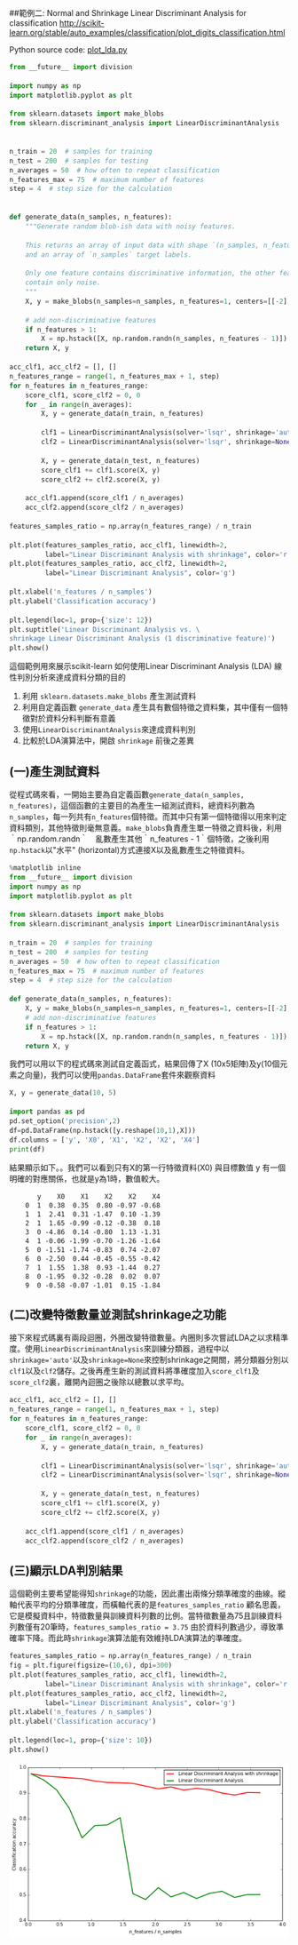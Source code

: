 
##範例二: Normal and Shrinkage Linear Discriminant Analysis for classification
http://scikit-learn.org/stable/auto_examples/classification/plot_digits_classification.html


Python source code: [plot_lda.py](http://scikit-learn.org/stable/_downloads/plot_lda.py)
```python
from __future__ import division

import numpy as np
import matplotlib.pyplot as plt

from sklearn.datasets import make_blobs
from sklearn.discriminant_analysis import LinearDiscriminantAnalysis


n_train = 20  # samples for training
n_test = 200  # samples for testing
n_averages = 50  # how often to repeat classification
n_features_max = 75  # maximum number of features
step = 4  # step size for the calculation


def generate_data(n_samples, n_features):
    """Generate random blob-ish data with noisy features.

    This returns an array of input data with shape `(n_samples, n_features)`
    and an array of `n_samples` target labels.

    Only one feature contains discriminative information, the other features
    contain only noise.
    """
    X, y = make_blobs(n_samples=n_samples, n_features=1, centers=[[-2], [2]])

    # add non-discriminative features
    if n_features > 1:
        X = np.hstack([X, np.random.randn(n_samples, n_features - 1)])
    return X, y

acc_clf1, acc_clf2 = [], []
n_features_range = range(1, n_features_max + 1, step)
for n_features in n_features_range:
    score_clf1, score_clf2 = 0, 0
    for _ in range(n_averages):
        X, y = generate_data(n_train, n_features)

        clf1 = LinearDiscriminantAnalysis(solver='lsqr', shrinkage='auto').fit(X, y)
        clf2 = LinearDiscriminantAnalysis(solver='lsqr', shrinkage=None).fit(X, y)

        X, y = generate_data(n_test, n_features)
        score_clf1 += clf1.score(X, y)
        score_clf2 += clf2.score(X, y)

    acc_clf1.append(score_clf1 / n_averages)
    acc_clf2.append(score_clf2 / n_averages)

features_samples_ratio = np.array(n_features_range) / n_train

plt.plot(features_samples_ratio, acc_clf1, linewidth=2,
         label="Linear Discriminant Analysis with shrinkage", color='r')
plt.plot(features_samples_ratio, acc_clf2, linewidth=2,
         label="Linear Discriminant Analysis", color='g')

plt.xlabel('n_features / n_samples')
plt.ylabel('Classification accuracy')

plt.legend(loc=1, prop={'size': 12})
plt.suptitle('Linear Discriminant Analysis vs. \
shrinkage Linear Discriminant Analysis (1 discriminative feature)')
plt.show()
```

這個範例用來展示scikit-learn 如何使用Linear Discriminant Analysis (LDA) 線性判別分析來達成資料分類的目的

1. 利用 `sklearn.datasets.make_blobs` 產生測試資料
2. 利用自定義函數 `generate_data` 產生具有數個特徵之資料集，其中僅有一個特徵對於資料分料判斷有意義
3. 使用`LinearDiscriminantAnalysis`來達成資料判別
4. 比較於LDA演算法中，開啟 `shrinkage` 前後之差異

## (一)產生測試資料
從程式碼來看，一開始主要為自定義函數`generate_data(n_samples, n_features)`，這個函數的主要目的為產生一組測試資料，總資料列數為`n_samples`，每一列共有`n_features`個特徵。而其中只有第一個特徵得以用來判定資料類別，其他特徵則毫無意義。`make_blobs`負責產生單一特徵之資料後，利用｀np.random.randn｀　亂數產生其他｀n_features - 1｀個特徵，之後利用`np.hstack`以"水平" (horizontal)方式連接X以及亂數產生之特徵資料。


```python
%matplotlib inline
from __future__ import division
import numpy as np
import matplotlib.pyplot as plt

from sklearn.datasets import make_blobs
from sklearn.discriminant_analysis import LinearDiscriminantAnalysis

n_train = 20  # samples for training
n_test = 200  # samples for testing
n_averages = 50  # how often to repeat classification
n_features_max = 75  # maximum number of features
step = 4  # step size for the calculation

def generate_data(n_samples, n_features):
    X, y = make_blobs(n_samples=n_samples, n_features=1, centers=[[-2], [2]])
    # add non-discriminative features
    if n_features > 1:
        X = np.hstack([X, np.random.randn(n_samples, n_features - 1)])
    return X, y

```

我們可以用以下的程式碼來測試自定義函式，結果回傳了X (10x5矩陣)及y(10個元素之向量)，我們可以使用`pandas.DataFrame`套件來觀察資料


```python
X, y = generate_data(10, 5)

import pandas as pd
pd.set_option('precision',2)
df=pd.DataFrame(np.hstack([y.reshape(10,1),X]))
df.columns = ['y', 'X0', 'X1', 'X2', 'X2', 'X4']
print(df)
```
結果顯示如下。。我們可以看到只有X的第一行特徵資料(X0) 與目標數值 y 有一個明確的對應關係，也就是y為1時，數值較大。
```
       y    X0    X1    X2    X2    X4
    0  1  0.38  0.35  0.80 -0.97 -0.68
    1  1  2.41  0.31 -1.47  0.10 -1.39
    2  1  1.65 -0.99 -0.12 -0.38  0.18
    3  0 -4.86  0.14 -0.80  1.13 -1.31
    4  1 -0.06 -1.99 -0.70 -1.26 -1.64
    5  0 -1.51 -1.74 -0.83  0.74 -2.07
    6  0 -2.50  0.44 -0.45 -0.55 -0.42
    7  1  1.55  1.38  0.93 -1.44  0.27
    8  0 -1.95  0.32 -0.28  0.02  0.07
    9  0 -0.58 -0.07 -1.01  0.15 -1.84
```    

## (二)改變特徵數量並測試shrinkage之功能

接下來程式碼裏有兩段迴圈，外圈改變特徵數量。內圈則多次嘗試LDA之以求精準度。使用`LinearDiscriminantAnalysis`來訓練分類器，過程中以`shrinkage='auto'`以及`shrinkage=None`來控制shrinkage之開關，將分類器分別以`clf1`以及`clf2`儲存。之後再產生新的測試資料將準確度加入`score_clf1`及`score_clf2`裏，離開內迴圈之後除以總數以求平均。


```python
acc_clf1, acc_clf2 = [], []
n_features_range = range(1, n_features_max + 1, step)
for n_features in n_features_range:
    score_clf1, score_clf2 = 0, 0
    for _ in range(n_averages):
        X, y = generate_data(n_train, n_features)

        clf1 = LinearDiscriminantAnalysis(solver='lsqr', shrinkage='auto').fit(X, y)
        clf2 = LinearDiscriminantAnalysis(solver='lsqr', shrinkage=None).fit(X, y)

        X, y = generate_data(n_test, n_features)
        score_clf1 += clf1.score(X, y)
        score_clf2 += clf2.score(X, y)

    acc_clf1.append(score_clf1 / n_averages)
    acc_clf2.append(score_clf2 / n_averages)
```

## (三)顯示LDA判別結果
這個範例主要希望能得知`shrinkage`的功能，因此畫出兩條分類準確度的曲線。縱軸代表平均的分類準確度，而橫軸代表的是`features_samples_ratio` 顧名思義，它是模擬資料中，特徵數量與訓練資料列數的比例。當特徵數量為75且訓練資料列數僅有20筆時，`features_samples_ratio = 3.75` 由於資料列數過少，導致準確率下降。而此時`shrinkage`演算法能有效維持LDA演算法的準確度。



```python
features_samples_ratio = np.array(n_features_range) / n_train
fig = plt.figure(figsize=(10,6), dpi=300)
plt.plot(features_samples_ratio, acc_clf1, linewidth=2,
         label="Linear Discriminant Analysis with shrinkage", color='r')
plt.plot(features_samples_ratio, acc_clf2, linewidth=2,
         label="Linear Discriminant Analysis", color='g')
plt.xlabel('n_features / n_samples')
plt.ylabel('Classification accuracy')

plt.legend(loc=1, prop={'size': 10})
plt.show()
```


![png](output_8_0.png)

